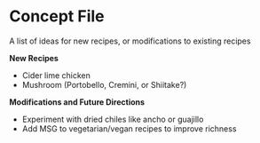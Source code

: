 # Concept File

A list of ideas for new recipes, or modifications to existing recipes

**New Recipes**
* Cider lime chicken
* Mushroom (Portobello, Cremini, or Shiitake?)

**Modifications and Future Directions**
* Experiment with dried chiles like ancho or guajillo
* Add MSG to vegetarian/vegan recipes to improve richness

